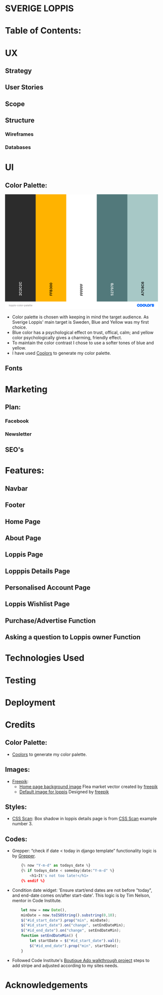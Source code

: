 # SVERIGE LOPPIS

# Table of Contents:

# UX
## Strategy
## User Stories
## Scope
## Structure
### Wireframes
### Databases

# UI
## Color Palette:
![Color palatte](media/loppis-color-palatte.png)
* Color palette is chosen with keeping in mind the target audience. As Sverige Loppis' main target is Sweden, Blue and Yellow was my first choice.
* Blue color has a psychological effect on trust, offical, calm; and yellow color psychologically gives a charming, friendly effect.
* To maintain the color contrast I chose to use a softer tones of blue and yellow. 
* I have used [Coolors](https://coolors.co/) to generate my color palette.
## Fonts

# Marketing
## Plan:
### Facebook
### Newsletter
## SEO's

# Features:
## Navbar
## Footer
## Home Page
## About Page
## Loppis Page
## Lopppis Details Page
## Personalised Account Page
## Loppis Wishlist Page
## Purchase/Advertise Function
## Asking a question to Loppis owner Function

# Technologies Used

# Testing

# Deployment

# Credits

## Color Palette:
* [Coolors](https://coolors.co/) to generate my color palette.
## Images:
* [Freepik](www.freepik.com):
    * [Home page background image](https://www.freepik.com/vectors/flea-market) Flea market vector created by [freepik](www.freepik.com)
    * [Default image for loppis](https://www.freepik.com/vectors/flea-market) Designed by [freepik](www.freepik.com)

## Styles:
* [CSS Scan](https://getcssscan.com/css-box-shadow-examples): Box shadow in loppis details page is from [CSS Scan](https://getcssscan.com/css-box-shadow-examples) example number 3.

## Codes:
* Grepper: “check if date < today in django template” functionality logic is by [Grepper](https://www.codegrepper.com/code-examples/python/check+if+date+%3C+today+in+django+template).
    ```python
        {% now "Y-m-d" as todays_date %}
        {% if todays_date < someday|date:"Y-m-d" %}
            <h1>It's not too late!</h1>
        {% endif %}
    ```
* Condition date widget: 'Ensure start/end dates are not before "today", and end-date comes on/after start-date'. This logic is by Tim Nelson, mentor in Code Institute.
    ```javascript
        let now = new Date(),
        minDate = now.toISOString().substring(0,10);
        $("#id_start_date").prop("min", minDate);
        $("#id_start_date").on("change", setEndDateMin);
        $("#id_end_date").on("change", setEndDateMin);
        function setEndDateMin() {
            let startDate = $("#id_start_date").val();
            $("#id_end_date").prop("min", startDate);
        }
    ```
* Followed Code Institute's [Boutique Ado walkthrough project](https://github.com/Code-Institute-Solutions/boutique_ado_v1/tree/250e2c2b8e43cccb56b4721cd8a8bd4de6686546) steps to add stripe and adjusted according to my sites needs.
# Acknowledgements